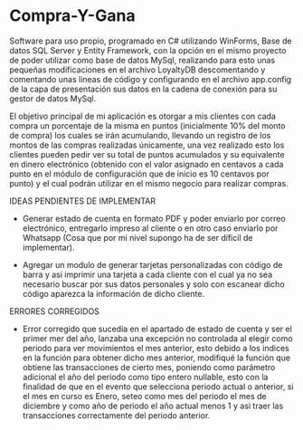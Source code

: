 # Compra-Y-Gana

Software para uso propio, programado en C# utilizando WinForms, Base de datos SQL Server y Entity Framework, con la opción en el mismo proyecto de poder utilizar como base de datos MySql, realizando para esto unas pequeñas modificaciones en el archivo LoyaltyDB descomentando y comentando unas lineas de código y configurando en el archivo app.config de la capa de presentación sus datos en la cadena de conexión para su gestor de datos MySql.

El objetivo principal de mi aplicación es otorgar a mis clientes con cada compra un porcentaje de la misma en puntos (inicialmente 10% del 
monto de compra) los cuales se irán acumulando, llevando un registro de los montos de las compras realizadas únicamente, una vez realizado esto los 
clientes pueden pedir ver su total de puntos acumulados y su equivalente en dinero electrónico (obtenido con el valor asignado en centavos 
a cada punto en el módulo de configuración que de inicio es 10 centavos por punto) y el cual podrán utilizar en el mismo negocio para realizar compras.

IDEAS PENDIENTES DE IMPLEMENTAR

* Generar estado de cuenta en formato PDF y poder enviarlo por correo electrónico, entregarlo impreso al cliente o en otro caso enviarlo por Whatsapp (Cosa que por mi nivel supongo ha de ser díficil de implementar).

* Agregar un modulo de generar tarjetas personalizadas con código de barra y asi imprimir una tarjeta a cada cliente con el cual ya no sea
necesario buscar por sus datos personales y solo con escanear dicho código aparezca la información de dicho cliente.


ERRORES CORREGIDOS

* Error corregido que sucedía en el apartado de estado de cuenta y ser el primer mer del año, lanzaba una excepción no controlada al elegir como periodo para ver movimientos el mes anterior, esto debido a los indices en la función para obtener dicho mes anterior, modifiqué la función que obtiene las transacciones de cierto mes, poniendo como parámetro adicional el año del periodo como tipo entero nullable, esto con la finalidad de que en el evento que selecciona periodo actual o anterior, si el mes en curso es Enero, seteo como mes del periodo el mes de diciembre y como año de periodo el año actual menos 1 y asi traer las transacciones correctamente del periodo anterior.
